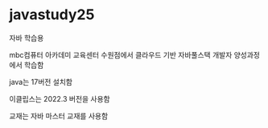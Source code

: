 # javastudy25
자바 학습용

mbc컴퓨터 아카데미 교육센터 수원점에서 클라우드 기반 자바풀스택 개발자 양성과정에서 학습함

java는 17버전 설치함

이클립스는 2022.3 버전을 사용함

교재는 자바 마스터 교재를 사용함
